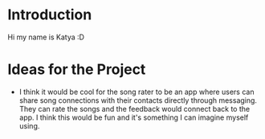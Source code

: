 # Introduction
Hi my name is Katya :D

# Ideas for the Project
- I think it would be cool for the song rater to be an app where users can share song connections with their contacts directly through messaging. They can rate the songs and the feedback would connect back to the app. I think this would be fun and it's something I can imagine myself using.